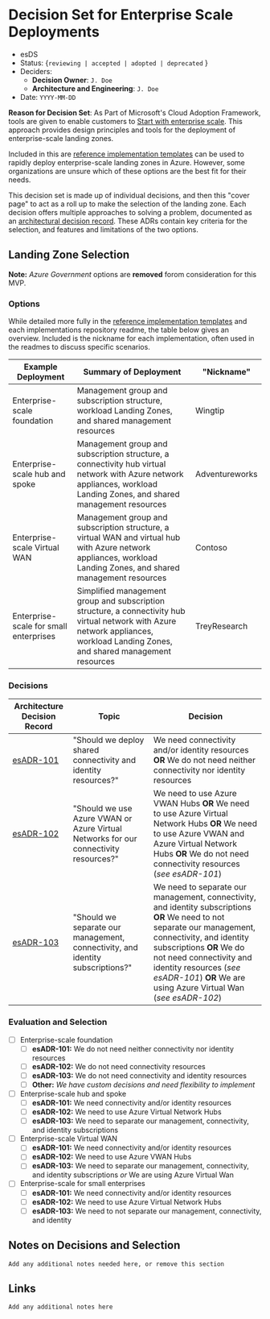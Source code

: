 # Decision Set for Enterprise Scale Deployments
<!-- Fill in all code blocked items - example: `J. Doe` -->
* esDS
* Status: {``reviewing | accepted | adopted | deprecated`` } <!-- Status of the decision -->
* Deciders:
  * **Decision Owner**: `J. Doe`<!-- Team members who are accountable for this decision -->
  * **Architecture and Engineering**: `J. Doe`<!-- Technical team members who contributed to the decision -->
* Date:  `YYYY-MM-DD` <!-- {YYYY-MM-DD when the decision was last updated} -->

**Reason for Decision Set**: As Part of Microsoft's Cloud Adoption Framework, tools are given to enable customers to [Start with enterprise scale](https://docs.microsoft.com//azure/cloud-adoption-framework/ready/enterprise-scale/).  This approach provides design principles and tools for the deployment of enterprise-scale landing zones.  

Included in this are [reference implementation templates](https://docs.microsoft.com/azure/cloud-adoption-framework/ready/enterprise-scale/implementation#reference-implementation) can be used to rapidly deploy enterprise-scale landing zones in Azure.  However, some organizations are unsure which of these options are the best fit for their needs.

This decision set is made up of individual decisions, and then this "cover page" to act as a roll up to make the selection of the landing zone.  Each decision offers multiple approaches to solving a problem, documented as an [architectural decision record](https://adr.github.io/). These ADRs contain key criteria for the selection, and features and limitations of the two options.

## Landing Zone Selection

**Note:** *Azure Government* options are **removed** forom consideration for this MVP.

### Options

While detailed more fully in the [reference implementation templates](https://docs.microsoft.com/azure/cloud-adoption-framework/ready/enterprise-scale/implementation#reference-implementation) and each implementations repository readme,  the table below gives an overview.  Included is the nickname for each implementation, often used in the readmes to discuss specific scenarios.

| Example Deployment | Summary of Deployment | "Nickname" |
| - | - | - |
| Enterprise-scale foundation | Management group and subscription structure, workload Landing Zones, and shared management resources | Wingtip |
| Enterprise-scale hub and spoke | Management group and subscription structure, a connectivity hub virtual network with Azure network appliances, workload Landing Zones, and shared management resources | Adventureworks |
| Enterprise-scale Virtual WAN | Management group and subscription structure, a virtual WAN and virtual hub with Azure network appliances, workload Landing Zones, and shared management resources | Contoso|
| Enterprise-scale for small enterprises | Simplified management group and subscription structure, a connectivity hub virtual network with Azure network appliances, workload Landing Zones, and shared management resources | TreyResearch |

### Decisions

<!-- For each decision option in the column, select which one applies to your individual decisions, or create a new entry as appropriate to capture your decision if you came to a conclusion -->
| Architecture Decision Record | Topic | Decision |
| - | - | - |
| [esADR-101](./esADR-101.md) | "Should we deploy shared connectivity and identity resources?" | We need connectivity and/or identity resources **OR** We do not need neither connectivity nor identity resources |
| [esADR-102](./esADR-102) | "Should we use Azure VWAN or Azure Virtual Networks for our connectivity resources?" | We need to use Azure VWAN Hubs **OR** We need to use Azure Virtual Network Hubs **OR** We need to use Azure VWAN and Azure Virtual Network Hubs **OR** We do not need connectivity resources (*see esADR-101*) |
| [esADR-103](./esADR-103) | "Should we separate our management, connectivity, and identity subscriptions?" | We need to separate our management, connectivity, and identity subscriptions **OR** We need to not separate our management, connectivity, and identity subscriptions **OR** We do not need connectivity and identity resources (*see esADR-101*) **OR** We are using Azure Virtual Wan (*see esADR-102*) |

### Evaluation and Selection

<!-- For each [ ] instance in each sub item, convert it to a [x] to mark which decisions you made above.  If you made a custom decision, include it where appropriate.  Once you have selected all sub items, select the appropriate top level item for your over all landing zone decision  -->

* [ ] Enterprise-scale foundation
  * [ ] **esADR-101:** We do not need neither connectivity nor identity resources
  * [ ] **esADR-102:** We do not need connectivity resources
  * [ ] **esADR-103:** We do not need connectivity and identity resources
  * [ ] **Other:** *We have custom decisions and need flexibility to implement*

* [ ] Enterprise-scale hub and spoke
  * [ ] **esADR-101:** We need connectivity and/or identity resources
  * [ ] **esADR-102:** We need to use Azure Virtual Network Hubs
  * [ ] **esADR-103:** We need to separate our management, connectivity, and identity subscriptions

* [ ] Enterprise-scale Virtual WAN
  * [ ] **esADR-101:** We need connectivity and/or identity resources
  * [ ] **esADR-102:** We need to use Azure VWAN Hubs
  * [ ] **esADR-103:** We need to separate our management, connectivity, and identity subscriptions *or* We are using Azure Virtual Wan

* [ ] Enterprise-scale for small enterprises
  * [ ] **esADR-101:** We need connectivity and/or identity resources
  * [ ] **esADR-102:** We need to use Azure Virtual Network Hubs
  * [ ] **esADR-103:** We need to not separate our management, connectivity, and identity

## Notes on Decisions and Selection

`` Add any additional notes needed here, or remove this section ``

## Links

`Add any additional notes here`
